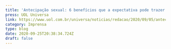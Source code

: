 ```yaml
---
title: 'Antecipação sexual: 6 benefícios que a expectativa pode trazer ao sexo'
press: UOL Universa
link: https://www.uol.com.br/universa/noticias/redacao/2020/09/05/antecipacao-sexual-6-beneficios-que-a-expectativa-pode-trazer-ao-sexo.htm
category: Imprensa
type: blog
date: 2020-09-25T20:38:34.724Z
draft: false
---
```

